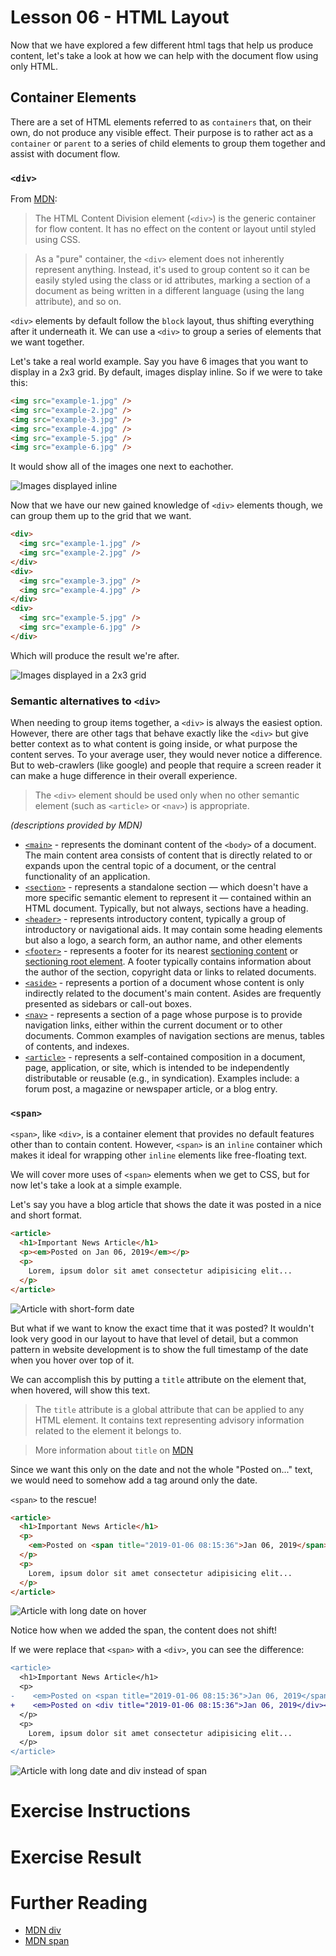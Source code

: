 # Lesson 06 - HTML Layout

Now that we have explored a few different html tags that help us produce content, let's take a look at how we can help with the document flow using only HTML.

## Container Elements

There are a set of HTML elements referred to as `containers` that, on their own, do not produce any visible effect. Their purpose is to rather act as a `container` or `parent` to a series of child elements to group them together and assist with document flow.

### `<div>`

From [MDN](https://developer.mozilla.org/en-US/docs/Web/HTML/Element/div):

> The HTML Content Division element (`<div>`) is the generic container for flow content. It has no effect on the content or layout until styled using CSS.

> As a "pure" container, the `<div>` element does not inherently represent anything. Instead, it's used to group content so it can be easily styled using the class or id attributes, marking a section of a document as being written in a different language (using the lang attribute), and so on.

`<div>` elements by default follow the `block` layout, thus shifting everything after it underneath it. We can use a `<div>` to group a series of elements that we want together.

Let's take a real world example. Say you have 6 images that you want to display in a 2x3 grid. By default, images display inline. So if we were to take this:

```html
<img src="example-1.jpg" />
<img src="example-2.jpg" />
<img src="example-3.jpg" />
<img src="example-4.jpg" />
<img src="example-5.jpg" />
<img src="example-6.jpg" />
```

It would show all of the images one next to eachother.

![Images displayed inline](../../readme-assets/lesson-06-inline.png)

Now that we have our new gained knowledge of `<div>` elements though, we can group them up to the grid that we want.

```html
<div>
  <img src="example-1.jpg" />
  <img src="example-2.jpg" />
</div>
<div>
  <img src="example-3.jpg" />
  <img src="example-4.jpg" />
</div>
<div>
  <img src="example-5.jpg" />
  <img src="example-6.jpg" />
</div>
```

Which will produce the result we're after.

![Images displayed in a 2x3 grid](../../readme-assets/lesson-06-grid.png)

### Semantic alternatives to `<div>`

When needing to group items together, a `<div>` is always the easiest option. However, there are other tags that behave exactly like the `<div>` but give better context as to what content is going inside, or what purpose the content serves. To your average user, they would never notice a difference. But to web-crawlers (like google) and people that require a screen reader it can make a huge difference in their overall experience.

> The `<div>` element should be used only when no other semantic element (such as `<article>` or `<nav>`) is appropriate.

_(descriptions provided by MDN)_

- [`<main>`](https://developer.mozilla.org/en-US/docs/Web/HTML/Element/main) - represents the dominant content of the `<body>` of a document. The main content area consists of content that is directly related to or expands upon the central topic of a document, or the central functionality of an application.
- [`<section>`](https://developer.mozilla.org/en-US/docs/Web/HTML/Element/section) - represents a standalone section — which doesn't have a more specific semantic element to represent it — contained within an HTML document. Typically, but not always, sections have a heading.
- [`<header>`](https://developer.mozilla.org/en-US/docs/Web/HTML/Element/header) - represents introductory content, typically a group of introductory or navigational aids. It may contain some heading elements but also a logo, a search form, an author name, and other elements
- [`<footer>`](https://developer.mozilla.org/en-US/docs/Web/HTML/Element/footer) - represents a footer for its nearest [sectioning content](https://developer.mozilla.org/en-US/docs/Web/Guide/HTML/Content_categories#Sectioning_content) or [sectioning root element](https://developer.mozilla.org/en-US/docs/Web/Guide/HTML/Sections_and_Outlines_of_an_HTML5_document#Sectioning_roots). A footer typically contains information about the author of the section, copyright data or links to related documents.
- [`<aside>`](https://developer.mozilla.org/en-US/docs/Web/HTML/Element/aside) - represents a portion of a document whose content is only indirectly related to the document's main content. Asides are frequently presented as sidebars or call-out boxes.
- [`<nav>`](https://developer.mozilla.org/en-US/docs/Web/HTML/Element/nav) - represents a section of a page whose purpose is to provide navigation links, either within the current document or to other documents. Common examples of navigation sections are menus, tables of contents, and indexes.
- [`<article>`](https://developer.mozilla.org/en-US/docs/Web/HTML/Element/article) - represents a self-contained composition in a document, page, application, or site, which is intended to be independently distributable or reusable (e.g., in syndication). Examples include: a forum post, a magazine or newspaper article, or a blog entry.

### `<span>`

`<span>`, like `<div>`, is a container element that provides no default features other than to contain content. However, `<span>` is an `inline` container which makes it ideal for wrapping other `inline` elements like free-floating text.

We will cover more uses of `<span>` elements when we get to CSS, but for now let's take a look at a simple example.

Let's say you have a blog article that shows the date it was posted in a nice and short format.

```html
<article>
  <h1>Important News Article</h1>
  <p><em>Posted on Jan 06, 2019</em></p>
  <p>
    Lorem, ipsum dolor sit amet consectetur adipisicing elit...
  </p>
</article>
```

![Article with short-form date](../../readme-assets/lesson-06-short-date.png)

But what if we want to know the exact time that it was posted? It wouldn't look very good in our layout to have that level of detail, but a common pattern in website development is to show the full timestamp of the date when you hover over top of it.

We can accomplish this by putting a `title` attribute on the element that, when hovered, will show this text.

> The `title` attribute is a global attribute that can be applied to any HTML element. It contains text representing advisory information related to the element it belongs to.

> More information about `title` on [MDN](https://developer.mozilla.org/en-US/docs/Web/HTML/Global_attributes/title)

Since we want this only on the date and not the whole "Posted on..." text, we would need to somehow add a tag around only the date.

`<span>` to the rescue!

```html
<article>
  <h1>Important News Article</h1>
  <p>
    <em>Posted on <span title="2019-01-06 08:15:36">Jan 06, 2019</span></em>
  </p>
  <p>
    Lorem, ipsum dolor sit amet consectetur adipisicing elit...
  </p>
</article>
```

![Article with long date on hover](../../readme-assets/lesson-06-long-date.png)

Notice how when we added the span, the content does not shift!

If we were replace that `<span>` with a `<div>`, you can see the difference:

```diff
<article>
  <h1>Important News Article</h1>
  <p>
-    <em>Posted on <span title="2019-01-06 08:15:36">Jan 06, 2019</span></em>
+    <em>Posted on <div title="2019-01-06 08:15:36">Jan 06, 2019</div></em>
  </p>
  <p>
    Lorem, ipsum dolor sit amet consectetur adipisicing elit...
  </p>
</article>
```

![Article with long date and div instead of span](../../readme-assets/lesson-06-date-div.png)

# Exercise Instructions

# Exercise Result

# Further Reading

- [MDN div](https://developer.mozilla.org/en-US/docs/Web/HTML/Element/div)
- [MDN span](https://developer.mozilla.org/en-US/docs/Web/HTML/Element/span)
